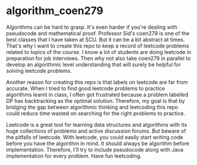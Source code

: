 # algorithm_coen279

Algorithms can be hard to grasp. It's even harder if you're dealing with pseudocode and mathematical proof. Professor Sid's coen279 is one of the best classes that I have taken at SCU. But it can be a bit abstract at times. That's why I want to create this repo to keep a record of leetcode problems related to topics of the course. I know a lot of students are doing leetcode in preparation for job interviews. Then why not also take coen279 in parallel to develop an algorithmic level understanding that will surely be helpful for solving leetcode problems.

Another reason for creating this repo is that labels on leetcode are far from accurate. When I tried to find good leetcode problems to practice algorithms learnt in class, I often got frustrated because a problem labelled DP has backtracking as the optimal solution. Therefore, my goal is that by bridging the gap between algorithmic thinking and leetcoding this repo could reduce time wasted on searching for the right problems to practice. 

Leetcode is a great tool for learning data structures and algorithms with its huge collections of problems and active discussion forums. But beware of the pitfalls of leetcode. With leetcode, you could easily start writing code before you have the algorithm in mind. It should always be algorithm before implementation. Therefore, I'll try to include pseudocode along with Java implementation for every problem. Have fun leetcoding.


